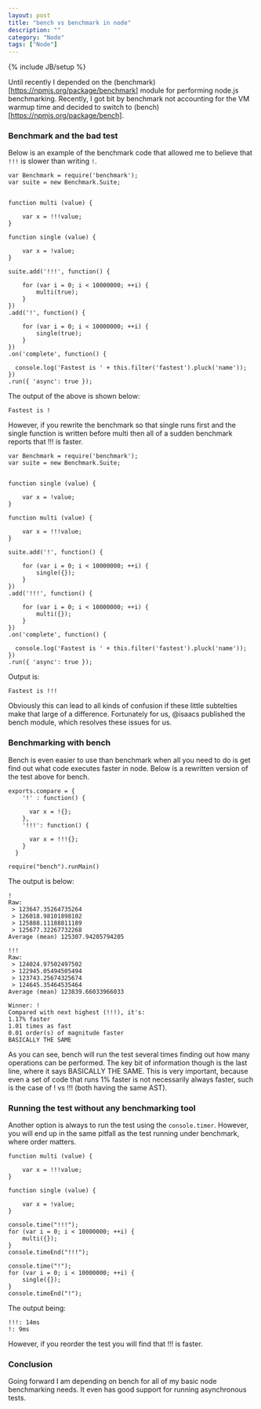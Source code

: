 ```yaml
---
layout: post
title: "bench vs benchmark in node"
description: ""
category: "Node"
tags: ["Node"]
---
```

{% include JB/setup %}

Until recently I depended on the (benchmark)[https://npmjs.org/package/benchmark] module for performing node.js benchmarking.  Recently, I got bit by benchmark not accounting for the VM warmup time and decided to switch to (bench)[https://npmjs.org/package/bench].

### Benchmark and the bad test

Below is an example of the benchmark code that allowed me to believe that `!!!` is slower than writing `!`.

```
var Benchmark = require('benchmark');
var suite = new Benchmark.Suite;


function multi (value) {

    var x = !!!value;
}

function single (value) {

    var x = !value;
}

suite.add('!!!', function() {

	for (var i = 0; i < 10000000; ++i) {
    	multi(true);
	}
})
.add('!', function() {

  	for (var i = 0; i < 10000000; ++i) {
    	single(true);
	}
})
.on('complete', function() {

  console.log('Fastest is ' + this.filter('fastest').pluck('name'));
})
.run({ 'async': true });
```

The output of the above is shown below:

```
Fastest is !
```

However, if you rewrite the benchmark so that single runs first and the single function is written before multi then all of a sudden benchmark reports that !!! is faster.

```
var Benchmark = require('benchmark');
var suite = new Benchmark.Suite;


function single (value) {

    var x = !value;
}

function multi (value) {

    var x = !!!value;
}

suite.add('!', function() {

	for (var i = 0; i < 10000000; ++i) {
    	single({});
	}
})
.add('!!!', function() {

  	for (var i = 0; i < 10000000; ++i) {
    	multi({});
	}
})
.on('complete', function() {

  console.log('Fastest is ' + this.filter('fastest').pluck('name'));
})
.run({ 'async': true });
```

Output is:
```
Fastest is !!!
```

Obviously this can lead to all kinds of confusion if these little subtelties make that large of a difference.  Fortunately for us, @isaacs published the bench module, which resolves these issues for us.

### Benchmarking with bench

Bench is even easier to use than benchmark when all you need to do is get find out what code executes faster in node.  Below is a rewritten version of the test above for bench.

```
exports.compare = {
	'!' : function() {

      var x = !{};
    },
  	'!!!': function() {

      var x = !!!{};
    }
  }

require("bench").runMain()
```

The output is below:
```
!
Raw:
 > 123647.35264735264
 > 126018.98101898102
 > 125888.11188811189
 > 125677.32267732268
Average (mean) 125307.94205794205

!!!
Raw:
 > 124024.97502497502
 > 122945.05494505494
 > 123743.25674325674
 > 124645.35464535464
Average (mean) 123839.66033966033

Winner: !
Compared with next highest (!!!), it's:
1.17% faster
1.01 times as fast
0.01 order(s) of magnitude faster
BASICALLY THE SAME
```

As you can see, bench will run the test several times finding out how many operations can be performed.  The key bit of information though is the last line, where it says BASICALLY THE SAME.  This is very important, because even a set of code that runs 1% faster is not necessarily always faster, such is the case of ! vs !!! (both having the same AST).


### Running the test without any benchmarking tool

Another option is always to run the test using the `console.timer`.  However, you will end up in the same pitfall as the test running under benchmark, where order matters.

```
function multi (value) {

    var x = !!!value;
}

function single (value) {

    var x = !value;
}

console.time("!!!");
for (var i = 0; i < 10000000; ++i) {
    multi({});
}
console.timeEnd("!!!");

console.time("!");
for (var i = 0; i < 10000000; ++i) {
    single({});
}
console.timeEnd("!");
```

The output being:
```
!!!: 14ms
!: 9ms
```

However, if you reorder the test you will find that !!! is faster.

### Conclusion

Going forward I am depending on bench for all of my basic node benchmarking needs.  It even has good support for running asynchronous tests.